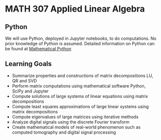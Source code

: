 # MATH 307 Applied Linear Algebra

## Python 

We will use Python, deployed in Jupyter notebooks, to do computations. No prior knowledge of Python is assumed. Detailed information on Python can be found at [Mathematical Python](https://www.math.ubc.ca/~pwalls/math-python/)

## Learning Goals

* Summarize properties and constructions of matrix decompositions LU, QR and SVD
* Perform matrix computations using mathematical software Python, SciPy and Jupyter
* Compute solutions of large systems of linear equations using matrix decompositions
* Compute least squares approximations of large linear systems using matrix decompositions
* Compute eigenvalues of large matrices using iterative methods
* Analyze digital signals using the discrete Fourier transform
* Create mathematical models of real-world phenomenon such as computed tomography and digital signal processing
